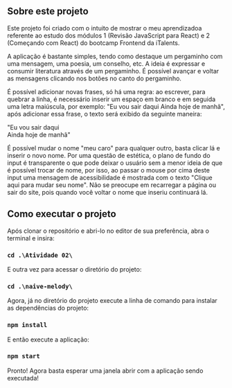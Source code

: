 ## Sobre este projeto
Este projeto foi criado com o intuito de mostrar o meu aprendizadoa referente ao estudo dos módulos 1 (Revisão JavaScript para React) e 2 (Começando com React) do bootcamp Frontend da iTalents. 

A aplicação é bastante simples, tendo como destaque um pergaminho com uma mensagem, uma poesia, um conselho, etc. A ideia é expressar e consumir literatura através de um pergaminho. É possível avançar e voltar as mensagens clicando nos botões no canto do pergaminho. 

É possível adicionar novas frases, só há uma regra: ao escrever, para quebrar a linha, é necessário inserir um espaço em branco e em seguida uma letra maiúscula, por exemplo: "Eu vou sair daqui Ainda hoje de manhã", após adicionar essa frase, o texto será exibido da seguinte maneira:

"Eu vou sair daqui  
Ainda hoje de manhã"  

É possível mudar o nome "meu caro" para qualquer outro, basta clicar lá e inserir o novo nome. Por uma questão de estética, o plano de fundo do input é transparente o que pode deixar o usuário sem a menor ideia de que é possível trocar de nome, por isso, ao passar o mouse por cima deste input uma mensagem de acessibilidade é mostrada com o texto "Clique aqui para mudar seu nome". Não se preocupe em recarregar a página ou sair do site, pois quando você voltar o nome que inseriu continuará lá.

## Como executar o projeto

Após clonar o repositório e abri-lo no editor de sua preferência, abra o terminal e insira:

### `cd .\Atividade 02\`

E outra vez para acessar o diretório do projeto:

### `cd .\naive-melody\`

Agora, já no diretório do projeto execute a linha de comando para instalar as dependências do projeto:

### `npm install`

E então execute a aplicação:

### `npm start`

Pronto! Agora basta esperar uma janela abrir com a aplicação sendo executada!
